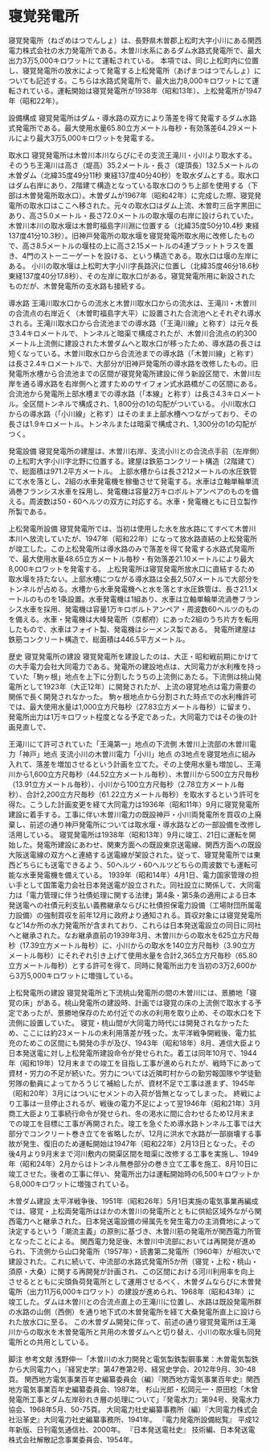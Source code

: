 # 寝覚発電所

寝覚発電所（ねざめはつでんしょ）は、長野県木曽郡上松町大字小川にある関西電力株式会社の水力発電所である。木曽川水系にあるダム水路式発電所で、最大出力3万5,000キロワットにて運転されている。
本項では、同じ上松町内に位置し、寝覚発電所の放水によって発電する上松発電所（あげまつはつでんしょ）についても記述する。こちらは水路式発電所で、最大出力8,000キロワットにて運転されている。運転開始は寝覚発電所が1938年（昭和13年）、上松発電所が1947年（昭和22年）。

設備構成
寝覚発電所はダム・導水路の双方により落差を得て発電するダム水路式発電所である。最大使用水量65.80立方メートル毎秒・有効落差64.29メートルにより最大3万5,000キロワットを発電する。

取水口
寝覚発電所は木曽川本川ならびにその支流王滝川・小川より取水する。
そのうち王滝川は高さ（堤高）35.2メートル・長さ（堤頂長）132.5メートルの木曽ダム（北緯35度49分11秒 東経137度40分40秒）を取水ダムとする。取水口はダム右岸にあり、2階建て構造となっている取水口のうち上部を使用する（下部は木曽発電所取水口）。木曽ダムが1967年（昭和42年）に完成した際、寝覚発電所の取水口はここへ移された。元々の取水口はダム上流、木曽町三岳字黒田にあり、高さ5.0メートル・長さ72.0メートルの取水堰の右岸に設けられていた。
木曽川本川の取水堰は木曽町福島字川淵に位置する（北緯35度50分10.4秒 東経137度41分10.3秒）。旧神戸発電所の取水堰を寝覚発電所取水用に改修したもので、高さ8.5メートルの堰柱の上に高さ2.15メートルの4連プラットトラスを置き、4門のストーニーゲートを設ける、という構造である。取水口は堰の左岸にある。
小川の取水堰は上松町大字小川字長路沢に位置し（北緯35度46分18.6秒 東経137度40分17.8秒）、その左岸に取水口がある。寝覚発電所用に新設されたものだが、木曽発電所の支水路も接続する。

導水路
王滝川取水口からの流水と木曽川取水口からの流水は、王滝川・木曽川の合流点の右岸近く（木曽町福島字大平）に設置された合流池へとそれぞれ導水される。王滝川取水口から合流池までの導水路（「王滝川線」と称す）は元々長さ3.4キロメートルで、トンネルと暗渠で構成されたが、木曽川合流点の約300メートル上流側に建設された木曽ダムへと取水口が移ったため、導水路の長さは短くなっている。木曽川取水口から合流池までの導水路（「木曽川線」と称す）は長さ2.4キロメートルで、大部分が旧神戸発電所の導水路を改修したもの。旧発電所水槽から合流池までの区間が寝覚発電所建設に伴う新設区間で、木曽川左岸を通る導水路を右岸側へと渡すためのサイフォン式水路橋がこの区間にある。
合流池から発電所上部水槽までの導水路（「本線」と称す）は長さ4.3キロメートル。全区間トンネルで構成され、1,800分の1の勾配がついている。
小川取水口からの導水路（「小川線」と称す）はそのまま上部水槽へつながっており、その長さは1.9キロメートル。トンネルまたは暗渠で構成され、1,300分の1の勾配がつく。

発電設備
寝覚発電所の建屋は、木曽川右岸、支流小川との合流点手前（左岸側）の上松町大字小川字北野に位置する。建屋は鉄筋コンクリート構造（2階建て）で、総面積は971.2平方メートル。
上部水槽からは長さ212メートルの水圧鉄管にて水を落とし、2組の水車発電機を稼働させて発電する。水車は立軸単輪単流渦巻フランシス水車を採用し、発電機は容量2万キロボルトアンペアのものを備える。周波数は50・60ヘルツの双方に対応する。水車・発電機ともに日立製作所製である。

上松発電所設備
寝覚発電所では、当初は使用した水を放水路にてすべて木曽川本川へ放流していたが、1947年（昭和22年）になって放水路直結の上松発電所が竣工した。この上松発電所は導水路のみで落差を得て発電する水路式発電所で、最大使用水量48.65立方メートル毎秒・有効落差21.10メートルにより最大8,000キロワットを発電する。
上松発電所は寝覚発電所放水口に直結するため取水堰を持たない。上部水槽につながる導水路は全長2,507メートルで大部分をトンネルが占める。水槽から水車発電機へと水を落とす水圧鉄管は、長さ21.1メートルのものを1条設置。水車発電機は1組あり、水車は立軸単輪単流渦巻フランシス水車を採用、発電機は容量1万キロボルトアンペア・周波数60ヘルツのものを備える。水車・発電機は大峰発電所（京都府）にあった2組のうち片方を転用したもので、水車はフォイト製、発電機はシーメンス製である。
発電所建屋は鉄筋コンクリート構造で、総面積は446.5平方メートル。

歴史
寝覚発電所の建設
寝覚発電所を建設したのは、大正・昭和戦前期にかけての大手電力会社大同電力である。発電所の建設地点は、大同電力が水利権を持っていた「駒ヶ根」地点を上下に分割したうちの上流側にあたる。下流側は桃山発電所として1923年（大正12年）に開発されたが、上流の寝覚地点は電力需要の関係で長く開発されなかった。
駒ヶ根地点から分割された時点での水利権許可では、最大使用水量は1,000立方尺毎秒（27.83立方メートル毎秒）に留まり、発電所出力は1万キロワット程度となる予定であった。大同電力ではその後の計画見直しで、

王滝川にて許可されていた「王滝第一」地点の下流側
木曽川上流部の木曽川電力「神戸」地点
支流小川の木曽川電力「小川」地点
の3地点を寝覚地点に組み入れて、落差を増加させるという計画を立てた。その上使用水量も増加し、王滝川から1,600立方尺毎秒（44.52立方メートル毎秒）、木曽川から500立方尺毎秒（13.91立方メートル毎秒）、小川から100立方尺毎秒（2.78立方メートル毎秒）、合計2,200立方尺毎秒（61.22立方メートル毎秒）を取水するという許可を得た。こうした計画変更を経て大同電力は1936年（昭和11年）9月に寝覚発電所建設に着手する。工事に伴い木曽川電力の既設神戸・小川両発電所を買収の上廃棄し、前述の通り神戸発電所については取水堰・導水路などの一部設備を改修し活用している。
寝覚発電所は1938年（昭和13年）9月に竣工、21日に運転を開始した。発電所建設にあわせ、関東方面への既設東京送電線、関西方面への既設大阪送電線の双方へと連絡する送電線が架設された。従って、寝覚発電所では東西どちらにも送電できるよう、50ヘルツ・60ヘルツどちらの周波数でも運転可能な水車発電機を備えている。
1939年（昭和14年）4月1日、電力国家管理の担い手として国策電力会社日本発送電が設立された。同社設立に関係して、大同電力は「電力管理に伴う社債処理に関する法律」第4条・第5条の適用による日本発送電への社債元利支払い義務継承ならびに社債担保電力設備（工場財団所属電力設備）の強制買収を前年12月に政府より通知される。買収対象には寝覚発電所など14か所の水力発電所が含まれており、これらは日本発送電設立の同日に同社へと継承された。なお継承直前の1939年3月、木曽川からの取水を625立方尺毎秒（17.39立方メートル毎秒）に、小川からの取水を140立方尺毎秒（3.90立方メートル毎秒）にそれぞれ引き上げて使用水量を合計2,365立方尺毎秒（65.80立方メートル毎秒）とする許可を得て、同時に発電所出力を当初の3万2,600から3万5,000キロワットに増強している。

上松発電所の建設
寝覚発電所と下流桃山発電所の間の木曽川には、景勝地「寝覚の床」がある。桃山発電所の建設時、計画では寝覚の床の上流側で取水する予定であったが、景勝地保存のため付近での水の利用を取り止め、その取水口を下流側に設置していた。
寝覚・桃山間が大同電力時代には開発されなかったため、ここには約23メートルの未利用落差が残った。太平洋戦争開戦後、電力拡充のためこの区間にも開発の手が及び、1943年（昭和18年）8月、逓信大臣より日本発送電に対し上松発電所建設命令が発せられた。着工は同年10月で、1944年（昭和19年）12月末までの竣工を目指し工事が進められたが、戦時下にあって資材・労力の不足が続いた。労力については近隣町村からの勤労報国隊や学徒勤労隊の動員によってかろうじて補給したが、資材不足で工事は進まず、1945年（昭和20年）3月にはついにセメントの入荷が皆無となってしまった。
終戦により工事は一旦停止されるが、戦後の電力不足によって翌1946年（昭和21年）3月商工大臣より工事続行命令が発せられ、冬の渇水に間に合わせるため12月末までの竣工を目標に工事が再開された。竣工を急ぐため導水路トンネル工事では大部分でコンクリート巻き立てを省略したが、12月に洪水で水路が一部崩壊する事故が発生、復旧のため運転開始は1947年（昭和22年）2月13日となった。その後4月より9月末まで河川敷内の開渠区間を暗渠に改修する工事を実施し、1949年（昭和24年）2月からはトンネル無巻部分の巻き立て工事を施工、8月10日に竣工させた。後者の工事に伴い、発電所出力は運転開始時の6,500キロワットから8,000キロワットに増強されている。

木曽ダム建設
太平洋戦争後、1951年（昭和26年）5月1日実施の電気事業再編成では、寝覚・上松両発電所はほかの木曽川の発電所とともに供給区域外ながら関西電力へと継承された。日本発送電設備の帰属先を発生電力の主消費地によって決定するという「潮流主義」の原則に基づき、木曽川筋の発電所が関西電力所管となったことによる。
関西電力発足後、木曽川中流部においては再開発が進められ、下流側から山口発電所（1957年）・読書第二発電所（1960年）が相次いで建設された。これに続いて、中流部の水路式発電所5か所（寝覚・上松・桃山・須原・大桑）に関する再開発が計画され、この区間における河川利用率を向上させるとともに尖頭負荷発電所として運用させるべく、木曽ダムならびに木曽発電所（出力11万6,000キロワット）の建設が進められ、1968年（昭和43年）に竣工した。ダムは木曽川との合流点直上の王滝川に位置し、水路は既設発電所群の水路の山側（西側）を通り地下式の木曽発電所を経て大桑発電所直上に設けられた放水口に至る。
この木曽ダム開発に伴って、前述の通り寝覚発電所は王滝川からの取水を木曽発電所と共用の木曽ダムへと切り替え、小川の取水堰も同発電所との共用としている。

脚注
参考文献
浅野伸一「木曽川の水力開発と電気製鉄製鋼事業：木曽電気製鉄から大同電力へ」『経営史学』第47巻第2号、経営史学会、2012年9月、30-48頁。 
関西地方電気事業百年史編纂委員会（編）『関西地方電気事業百年史』関西地方電気事業百年史編纂委員会、1987年。 
杉山光郎・松岡元一・原田稔「木曾発電所工事とダム左岸砂れき層の処理について」『発電水力』第94号、発電水力協会、1968年5月、50-75頁。 
大同電力社史編纂事務所（編）『大同電力株式会社沿革史』大同電力社史編纂事務所、1941年。 
『電力発電所設備総覧』 平成12年新版、日刊電気通信社、2000年。 
『日本発送電社史』 技術編、日本発送電株式会社解散記念事業委員会、1954年。